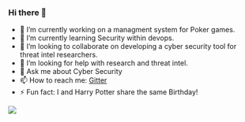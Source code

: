 ### Hi there 👋

<!--
**k1ddarkn3ss/k1ddarkn3ss** is a ✨ _special_ ✨ repository because its `README.md` (this file) appears on your GitHub profile. --->

- 🔭 I’m currently working on a managment system for Poker games.
- 🌱 I’m currently learning Security within devops.
- 👯 I’m looking to collaborate on developing a cyber security tool for threat intel researchers.
- 🤔 I’m looking for help with research and threat intel.
- 💬 Ask me about Cyber Security
- 📫 How to reach me: [Gitter](https://gitter.im/k1ddarkn3ss/community)
- ⚡ Fun fact: I and Harry Potter share the same Birthday! 


<img src="https://wakatime.com/share/@42a20919-57a1-43ab-ab07-083bb6a32336/392f4ef3-5651-4cfe-bcb3-987ad0ac83df.svg">
